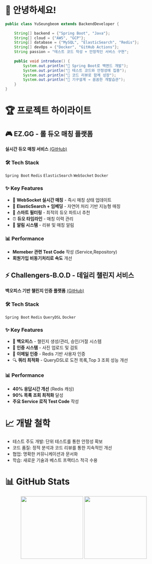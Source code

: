 # 👋 안녕하세요!

```java
public class YuSeungbeom extends BackendDeveloper {
    
    String[] backend = {"Spring Boot", "Java"};
    String[] cloud = {"AWS", "GCP"};
    String[] database = {"MySQL", "ElasticSearch", "Redis"};
    String[] devOps = {"Docker", "GitHub Actions"};
    String passion = "테스트 코드 작성 + 안정적인 서비스 구현";
    
    public void introduce() {
        System.out.println("🚀 Spring Boot로 백엔드 개발");
        System.out.println("🧪 테스트 코드와 안정성에 집중");
        System.out.println("🤝 코드 리뷰로 함께 성장");
        System.out.println("🔧 기구설계 → 꼼꼼한 개발습관");
    }
}
```

# 🏆 프로젝트 하이라이트

## 🎮 EZ.GG - 롤 듀오 매칭 플랫폼
**실시간 듀오 매칭 서비스** [(GitHub)](https://github.com/W-llama/ezgg)

### 🛠 Tech Stack
`Spring Boot` `Redis` `ElasticSearch` `WebSocket` `Docker`

### ✨ Key Features
- 🔄 **WebSocket 실시간 매칭** - 즉시 매칭 상태 업데이트
- 🧠 **ElasticSearch + 임베딩** - 자연어 처리 기반 지능형 매칭
- 🎯 **스마트 필터링** - 최적의 듀오 파트너 추천
- ⏰ **듀오 타임라인** - 매칭 이력 관리
- 🔔 **알림 시스템** - 리뷰 및 매칭 알림

### 📊 Performance
- **Memeber 관련 Test Code** 작성 (Service,Repository)
- **회원가입 비동기처리로 속도** 개선

## ⚡ Challengers-B.O.D - 데일리 챌린지 서비스  
**백오피스 기반 챌린지 인증 플랫폼** [(GitHub)](https://github.com/W-llama/BOD_backend)

### 🛠 Tech Stack
`Spring Boot` `Redis` `QueryDSL` `Docker`

### ✨ Key Features
- 🏢 **백오피스** - 챌린지 생성/관리, 승인/거절 시스템
- 📸 **인증 시스템** - 사진 업로드 및 검토
- 🔐 **이메일 인증** - Redis 기반 사용자 인증
- 🔍 **쿼리 최적화** - QueryDSL로 도전 목록,Top 3 조회 성능 개선

### 📊 Performance
- **40% 응답시간 개선** (Redis 캐싱)
- **90% 목록 조회 최적화** 달성
- **주요 Service 로직 Test Code** 작성

# 📈 개발 철학
- 테스트 주도 개발: 단위 테스트를 통한 안정성 확보
- 코드 품질: 정적 분석과 코드 리뷰를 통한 지속적인 개선
- 협업: 명확한 커뮤니케이션과 문서화
- 학습: 새로운 기술과 베스트 프랙티스 적극 수용

# 📊 GitHub Stats

<div align="center">
    <img src="https://github-readme-stats.vercel.app/api/top-langs/?username=W-llama&layout=donut" style="height: 200px;">
    <img src="https://github-readme-stats.vercel.app/api?username=W-llama&show_icons=true" style="height: 200px;">
</div>

